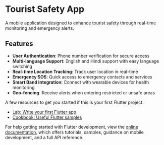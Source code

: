 # Tourist Safety App

A mobile application designed to enhance tourist safety through real-time monitoring and emergency alerts.

## Features

- **User Authentication**: Phone number verification for secure access
- **Multi-language Support**: English and Hindi support with easy language switching
- **Real-time Location Tracking**: Track user location in real-time
- **Emergency SOS**: Quick access to emergency contacts and services
- **Smart Band Integration**: Connect with wearable devices for health monitoring
- **Geo-fencing**: Receive alerts when entering restricted or unsafe areas

A few resources to get you started if this is your first Flutter project:

- [Lab: Write your first Flutter app](https://docs.flutter.dev/get-started/codelab)
- [Cookbook: Useful Flutter samples](https://docs.flutter.dev/cookbook)

For help getting started with Flutter development, view the
[online documentation](https://docs.flutter.dev/), which offers tutorials,
samples, guidance on mobile development, and a full API reference.
